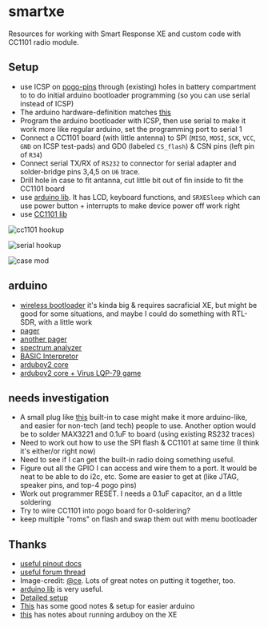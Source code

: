 # smartxe

Resources for working with Smart Response XE and custom code with CC1101 radio module.

## Setup

* use ICSP on [pogo-pins](https://github.com/securelyfitz/smartresponse) through (existing) holes in battery compartment to to do initial arduino bootloader programming (so you can use serial instead of ICSP)
* The arduino hardware-definition matches [this](https://learn.sparkfun.com/tutorials/atmega128rfa1-dev-board-hookup-guide/overview)
* Program the arduino bootloader with ICSP, then use serial to make it work more like regular arduino, set the programming port to serial 1
* Connect a CC1101 board (with little antenna) to SPI (`MISO`, `MOSI`, `SCK`, `VCC`, `GND` on ICSP test-pads) and GD0 (labeled `CS_flash`) & CSN pins (left pin of `R34`)
* Connect serial TX/RX of `RS232` to connector for serial adapter and solder-bridge pins 3,4,5 on `U6` trace.
* Drill hole in case to fit antanna, cut little bit out of fin inside to fit the CC1101 board
* use [arduino lib](https://github.com/bitbank2/SmartResponseXE). It has LCD, keyboard functions, and `SRXESleep` which can use power button + interrupts to make device power off work right
* use [CC1101 lib](https://github.com/ea/CC1101)

![cc1101 hookup](https://github.com/ea/srxe_cc1101/raw/master/photos/board_annot.png)

![serial hookup](https://github.com/ea/srxe_cc1101/raw/master/photos/uart.png)

![case mod](https://github.com/ea/srxe_cc1101/raw/master/photos/cc1101_fits.png)

## arduino

* [wireless bootloader](https://github.com/bitbank2/SMART_bootloader) it's kinda big & requires sacraficial XE, but might be good for some situations, and maybe I could do something with RTL-SDR, with a little work
* [pager](https://github.com/ea/srxe_cc1101/tree/master/srxe_cc1101_pager)
* [another pager](https://github.com/pdxbadgers/5ohBEE-2019)
* [spectrum analyzer](https://github.com/ea/srxe_cc1101/tree/master/srxe_specan)
* [BASIC Interpretor](https://github.com/akkera102/07_tiny_basic)
* [arduboy2 core](https://pastebin.com/1uWmkqGT)
* [arduboy2 core + Virus LQP-79 game](http://mrblinky.net/smartresponse/smartresponse-xe-interlaced-paintscreen.zip)


## needs investigation

* A small plug like [this](https://www.sparkfun.com/products/14050) built-in to case might make it more arduino-like, and easier for non-tech (and tech) people to use. Another option would be to solder  MAX3221 and 0.1uF to board (using existing RS232 traces)
* Need to work out how to use the SPI flash & CC1101 at same time (I think it's either/or right now)
* Need to see if I can get the built-in radio doing something useful.
* Figure out all the GPIO I can access and wire them to a port. It would be neat to be able to do i2c, etc. Some are easier to get at (like JTAG, speaker pins, and top-4 pogo pins)
* Work out programmer RESET. I needs a 0.1uF capacitor, an d a little soldering
* Try to wire CC1101 into pogo board for 0-soldering?
* keep multiple "roms" on flash and swap them out with menu bootloader


## Thanks

* [useful pinout docs](https://pastebin.com/uFfBCQDG)
* [useful forum thread](https://community.arduboy.com/t/smart-response-xe-re-purposed-into-arduboy/6094)
* Image-credit: [@ce](https://github.com/ea/srxe_cc1101). Lots of great notes on putting it together, too.
* [arduino lib](https://github.com/bitbank2/SmartResponseXE) is very useful.
* [Detailed setup](https://docs.google.com/document/d/1TT3Tmx0-dsvzmA0lSYiwq4LR293aMV1dJWhriqxD-Po/edit)
* [This](https://github.com/fdufnews/SMART-Response-XE-Low_level) has some good notes & setup for easier arduino
* [this](https://community.arduboy.com/t/smart-response-xe-re-purposed-into-arduboy/6094) has notes about running arduboy on the XE